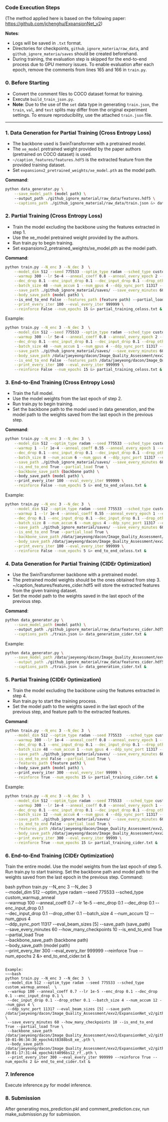 ### Code Execution Steps  
(The method applied here is based on the following paper: https://github.com/jchenghu/ExpansionNet_v2)

**Notes**:
- Logs will be saved in `.txt` format.  
- Directories for checkpoints, `github_ignore_materia/raw_data`, and `github_ignore_materia/saves` should be created beforehand.  
- During training, the evaluation step is skipped for the end-to-end process due to GPU memory issues. To enable evaluation after each epoch, remove the comments from lines 165 and 166 in `train.py`.

### 0. Before Starting
- Convert the comment files to COCO dataset format for training.  
- Execute `build_train_json.py`.  
- **Note**: Due to the use of the `set` data type in generating `train.json`, the `train`, `val`, and `test` splits may differ from the original experiment settings. To ensure reproducibility, use the attached `train.json` file.

---

### 1. Data Generation for Partial Training (Cross Entropy Loss)
- The backbone used is SwinTransformer with a pretrained model.  
- The `xe_model` pretrained weight provided by the paper authors (pretrained on COCO dataset) is used.  
- `~/caption_features/features.hdf5` is the extracted feature from the provided training dataset.  
- Set `expansionv2_pretrained_weights/xe_model.pth` as the model path.

**Command**:
```bash
python data_generator.py \
    --save_model_path (model path) \
    --output_path ./github_ignore_material/raw_data/features.hdf5 \
    --captions_path ./github_ignore_material/raw_data/train.json &> data_generation.txt &
```

### 2. Partial Training (Cross Entropy Loss)
- Train the model excluding the backbone using the features extracted in step 1.
- Use the xe_model pretrained weight provided by the authors.
- Run train.py to begin training.
- Set expansionv2_pretrained_weights/xe_model.pth as the model path.


**Command**:
~~~bash
python train.py --N_enc 3 --N_dec 3  \
    --model_dim 512 --seed 775533 --optim_type radam --sched_type custom_warmup_anneal  \
    --warmup 300 --lr 5e-4 --anneal_coeff 0.8 --anneal_every_epoch 2 --enc_drop 0.1 \
    --dec_drop 0.1 --enc_input_drop 0.1 --dec_input_drop 0.1 --drop_other 0.1  \
    --batch_size 48 --num_accum 1 --num_gpus 4 --ddp_sync_port 11317 --eval_beam_sizes [3]  \
    --save_path ./github_ignore_material/saves/ --save_every_minutes 60 --how_many_checkpoints 1  \
    --body_save_path (model path) \
    --is_end_to_end False --features_path (feature path) --partial_load False \
    --print_every_iter 100 --eval_every_iter 999999 \
    --reinforce False --num_epochs 15 &> partial_training_celoss.txt &
~~~

Example:
~~~bash
python train.py --N_enc 3 --N_dec 3  \
    --model_dim 512 --seed 775533 --optim_type radam --sched_type custom_warmup_anneal  \
    --warmup 300 --lr 5e-4 --anneal_coeff 0.8 --anneal_every_epoch 2 --enc_drop 0.1 \
    --dec_drop 0.1 --enc_input_drop 0.1 --dec_input_drop 0.1 --drop_other 0.1  \
    --batch_size 48 --num_accum 1 --num_gpus 4 --ddp_sync_port 11317 --eval_beam_sizes [3]  \
    --save_path ./github_ignore_material/saves/ --save_every_minutes 60 --how_many_checkpoints 1  \
    --body_save_path /data/jaeyeong/dacon/Image_Quality_Assessment/exv2/pretrained/xe_model.pth \
    --is_end_to_end False --features_path /data/jaeyeong/dacon/Image_Quality_Assessment/exv2/ExpansionNet_v2/github_ignore_material/raw_data/features.hdf5 --partial_load False \
    --print_every_iter 100 --eval_every_iter 999999 \
    --reinforce False --num_epochs 15 &> partial_training_celoss.txt &
~~~

### 3. End-to-End Training (Cross Entropy Loss)
- Train the full model.
- Use the model weights from the last epoch of step 2.
- Run train.py to begin training.
- Set the backbone path to the model used in data generation, and the model path to the weights saved from the last epoch in the previous step.

**Command**:
~~~bash
python train.py --N_enc 3 --N_dec 3  \
    --model_dim 512 --optim_type radam --seed 775533 --sched_type custom_warmup_anneal  \
    --warmup 1 --lr 1e-4 --anneal_coeff 0.55 --anneal_every_epoch 1 --enc_drop 0.1 \
    --dec_drop 0.1 --enc_input_drop 0.1 --dec_input_drop 0.1 --drop_other 0.1  \
    --batch_size 8 --num_accum 6 --num_gpus 4 --ddp_sync_port 11317 --eval_beam_sizes [3]  \
    --save_path ./github_ignore_material/saves/ --save_every_minutes 60 --how_many_checkpoints 1  \
    --is_end_to_end True --partial_load True \
    --backbone_save_path (backbone path) \
    --body_save_path (model path) \
    --print_every_iter 100 --eval_every_iter 999999 \
    --reinforce False --num_epochs 5 &> end_to_end_celoss.txt &
~~~
Example:

~~~bash
python train.py --N_enc 3 --N_dec 3  \
    --model_dim 512 --optim_type radam --seed 775533 --sched_type custom_warmup_anneal  \
    --warmup 1 --lr 1e-4 --anneal_coeff 0.55 --anneal_every_epoch 1 --enc_drop 0.1 \
    --dec_drop 0.1 --enc_input_drop 0.1 --dec_input_drop 0.1 --drop_other 0.1  \
    --batch_size 8 --num_accum 6 --num_gpus 4 --ddp_sync_port 11317 --eval_beam_sizes [3]  \
    --save_path ./github_ignore_material/saves/ --save_every_minutes 60 --how_many_checkpoints 1  \
    --is_end_to_end True --partial_load True \
    --backbone_save_path /data/jaeyeong/dacon/Image_Quality_Assessment/exv2/pretrained/xe_model.pth \
    --body_save_path /data/jaeyeong/dacon/Image_Quality_Assessment/exv2/ExpansionNet_v2/github_ignore_material/saves/checkpoint_2023-10-01-17:31:44_epoch4it4096bs12_rf_.pth \
    --print_every_iter 100 --eval_every_iter 999999 \
    --reinforce False --num_epochs 5 &> end_to_end_celoss.txt &
~~~

### 4. Data Generation for Partial Training (CIDEr Optimization)
- Use the SwinTransformer backbone with a pretrained model.
- The pretrained model weights should be the ones obtained from step 3.
~/caption_features/features_cider.hdf5 will store the extracted features from the given training dataset.
- Set the model path to the weights saved in the last epoch of the previous step.

**Command**:
~~~bash
python data_generator.py \
    --save_model_path (model path) \
    --output_path ./github_ignore_material/raw_data/features_cider.hdf5 \
    --captions_path ./train.json &> data_generation_cider.txt &
~~~

Example:

~~~bash
python data_generator.py \
    --save_model_path /data/jaeyeong/dacon/Image_Quality_Assessment/exv2/ExpansionNet_v2/github_ignore_material/saves/checkpoint_2023-10-01-17:31:44_epoch4it4096bs12_rf_.pth \
    --output_path ./github_ignore_material/raw_data/features_cider.hdf5 \
    --captions_path ./train.json &> data_generation_cider.txt &
~~~

### 5. Partial Training (CIDEr Optimization)
- Train the model excluding the backbone using the features extracted in step 4.
- Run train.py to start the training process.
- Set the model path to the weights saved in the last epoch of the previous step, and feature path to the extracted features.

**Command**:

~~~bash
python train.py --N_enc 3 --N_dec 3  \
    --model_dim 512 --optim_type radam --seed 775533  --sched_type custom_warmup_anneal  \
    --warmup 300 --lr 1e-4 --anneal_coeff 0.8 --anneal_every_epoch 1 --enc_drop 0.1 \
    --dec_drop 0.1 --enc_input_drop 0.1 --dec_input_drop 0.1 --drop_other 0.1  \
    --batch_size 48 --num_accum 1 --num_gpus 4 --ddp_sync_port 11317 --eval_beam_sizes [5]  \
    --save_path ./github_ignore_material/saves/ --save_every_minutes 60 --how_many_checkpoints 10  \
    --is_end_to_end False --partial_load True \
    --features_path (feature path) \
    --body_save_path (model path) \
    --print_every_iter 300 --eval_every_iter 99999 \
    --reinforce True --num_epochs 15 &> partial_training_cider.txt &
~~~

Example:
~~~bash
python train.py --N_enc 3 --N_dec 3  \
    --model_dim 512 --optim_type radam --seed 775533  --sched_type custom_warmup_anneal  \
    --warmup 300 --lr 1e-4 --anneal_coeff 0.8 --anneal_every_epoch 1 --enc_drop 0.1 \
    --dec_drop 0.1 --enc_input_drop 0.1 --dec_input_drop 0.1 --drop_other 0.1  \
    --batch_size 12 --num_accum 4 --num_gpus 4 --ddp_sync_port 11317 --eval_beam_sizes [5]  \
    --save_path ./github_ignore_material/saves/ --save_every_minutes 60 --how_many_checkpoints 10  \
    --is_end_to_end False --partial_load True \
    --features_path /data/jaeyeong/dacon/Image_Quality_Assessment/exv2/ExpansionNet_v2/github_ignore_material/raw_data/features_cider.hdf5 \
    --body_save_path /data/jaeyeong/dacon/Image_Quality_Assessment/exv2/ExpansionNet_v2/github_ignore_material/saves/checkpoint_2023-10-01-06:34:30_epoch4it8388bs8_xe_.pth \
    --print_every_iter 300 --eval_every_iter 99999 \
    --reinforce True --num_epochs 15 &> partial_training_cider.txt &
~~~

### 6. End-to-End Training (CIDEr Optimization)
Train the entire model.
Use the model weights from the last epoch of step 5.
Run train.py to start training.
Set the backbone path and model path to the weights saved from the last epoch in the previous step.
Command:

bash
python train.py --N_enc 3 --N_dec 3  \
 --model_dim 512 --optim_type radam --seed 775533 --sched_type custom_warmup_anneal  \
 --warmup 100 --anneal_coeff 0.7 --lr 1e-5 --enc_drop 0.1 --dec_drop 0.1 --enc_input_drop 0.1 \
 --dec_input_drop 0.1 --drop_other 0.1 --batch_size 4 --num_accum 12 --num_gpus 4 \
 --ddp_sync_port 11317 --eval_beam_sizes [5] --save_path (save_path) \
 --save_every_minutes 60 --how_many_checkpoints 10 --is_end_to_end True --partial_load True \
 --backbone_save_path (backbone path) \
 --body_save_path (model path) \
 --print_every_iter 300 --eval_every_iter 999999 --reinforce True --num_epochs 2 &> end_to_end_cider.txt &
~~~

Example:
~~~bash
python train.py --N_enc 3 --N_dec 3  \
 --model_dim 512 --optim_type radam --seed 775533 --sched_type custom_warmup_anneal  \
 --warmup 100 --anneal_coeff 0.7 --lr 1e-5 --enc_drop 0.1 --dec_drop 0.1 --enc_input_drop 0.1 \
 --dec_input_drop 0.1 --drop_other 0.1 --batch_size 4 --num_accum 12 --num_gpus 4 \
 --ddp_sync_port 11317 --eval_beam_sizes [5] --save_path /data/jaeyeong/dacon/Image_Quality_Assessment/exv2/ExpansionNet_v2/github_ignore_material/saves/ \
 --save_every_minutes 60 --how_many_checkpoints 10 --is_end_to_end True --partial_load True \
 --backbone_save_path /data/jaeyeong/dacon/Image_Quality_Assessment/exv2/ExpansionNet_v2/github_ignore_material/saves/checkpoint_2023-10-01-06:34:30_epoch4it8388bs8_xe_.pth \
 --body_save_path /data/jaeyeong/dacon/Image_Quality_Assessment/exv2/ExpansionNet_v2/github_ignore_material/saves/checkpoint_2023-10-01-17:31:44_epoch4it4096bs12_rf_.pth \
 --print_every_iter 300 --eval_every_iter 999999 --reinforce True --num_epochs 2 &> end_to_end_cider.txt &
~~~

### 7. Inference
Execute inference.py for model inference.

### 8. Submission
After generating mos_prediction.pkl and comment_prediction.csv, run make_submission.py for submission.